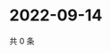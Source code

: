 # 2022-09-14

共 0 条

<!-- BEGIN WEIBO -->
<!-- 最后更新时间 Wed Sep 14 2022 06:00:44 GMT+0800 (China Standard Time) -->

<!-- END WEIBO -->
